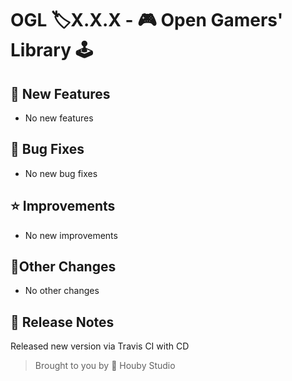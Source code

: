 # OGL 🏷X.X.X - 🎮 Open Gamers' Library 🕹

## 🚀 New Features
- No new features

## 🐛 Bug Fixes
- No new bug fixes

## ⭐ Improvements
- No new improvements

## 📃Other Changes
- No other changes

## 💬 Release Notes
Released new version via Travis CI with CD

> Brought to you by 🍄 Houby Studio